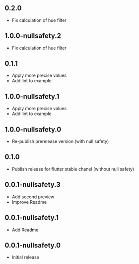 ## 0.2.0

* Fix calculation of hue filter

## 1.0.0-nullsafety.2

* Fix calculation of hue filter

## 0.1.1

* Apply more precise values
* Add lint to example

## 1.0.0-nullsafety.1

* Apply more precise values
* Add lint to example

## 1.0.0-nullsafety.0

* Re-publish prerelease version (with null safety)

## 0.1.0

* Publish release for flutter stable chanel (without null safety)

## 0.0.1-nullsafety.3

* Add second preview
* Improve Readme

## 0.0.1-nullsafety.1

* Add Readme

## 0.0.1-nullsafety.0

* Initial release
